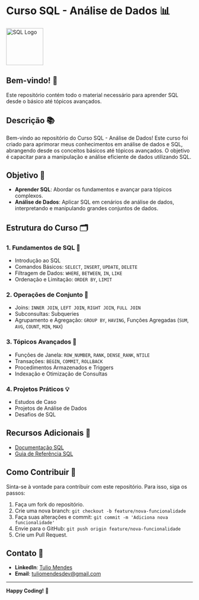 # Curso SQL - Análise de Dados 📊
<img src="https://upload.wikimedia.org/wikipedia/commons/8/87/Sql_data_base_with_logo.png" alt="SQL Logo" width="100"/>

## Bem-vindo! 👋

Este repositório contém todo o material necessário para aprender SQL desde o básico até tópicos avançados.

## Descrição 📚

Bem-vindo ao repositório do Curso SQL - Análise de Dados! Este curso foi criado para aprimorar meus conhecimentos em análise de dados e SQL, abrangendo desde os conceitos básicos até tópicos avançados. O objetivo é capacitar para a manipulação e análise eficiente de dados utilizando SQL.

## Objetivo 🎯

- **Aprender SQL**: Abordar os fundamentos e avançar para tópicos complexos.
- **Análise de Dados**: Aplicar SQL em cenários de análise de dados, interpretando e manipulando grandes conjuntos de dados.

## Estrutura do Curso 🗂️

### 1. Fundamentos de SQL 🔰
- Introdução ao SQL
- Comandos Básicos: `SELECT`, `INSERT`, `UPDATE`, `DELETE`
- Filtragem de Dados: `WHERE`, `BETWEEN`, `IN`, `LIKE`
- Ordenação e Limitação: `ORDER BY`, `LIMIT`

### 2. Operações de Conjunto 🔄
- Joins: `INNER JOIN`, `LEFT JOIN`, `RIGHT JOIN`, `FULL JOIN`
- Subconsultas: Subqueries
- Agrupamento e Agregação: `GROUP BY`, `HAVING`, Funções Agregadas (`SUM`, `AVG`, `COUNT`, `MIN`, `MAX`)

### 3. Tópicos Avançados 🚀
- Funções de Janela: `ROW_NUMBER`, `RANK`, `DENSE_RANK`, `NTILE`
- Transações: `BEGIN`, `COMMIT`, `ROLLBACK`
- Procedimentos Armazenados e Triggers
- Indexação e Otimização de Consultas

### 4. Projetos Práticos 💡
- Estudos de Caso
- Projetos de Análise de Dados
- Desafios de SQL

## Recursos Adicionais 📂
- [Documentação SQL](https://www.w3schools.com/sql/)
- [Guia de Referência SQL](https://www.sqlshack.com/)

## Como Contribuir 🤝
Sinta-se à vontade para contribuir com este repositório. Para isso, siga os passos:
1. Faça um fork do repositório.
2. Crie uma nova branch: `git checkout -b feature/nova-funcionalidade`
3. Faça suas alterações e commit: `git commit -m 'Adiciona nova funcionalidade'`
4. Envie para o GitHub: `git push origin feature/nova-funcionalidade`
5. Crie um Pull Request.

## Contato 📧

- **LinkedIn**: [Tulio Mendes](https://www.linkedin.com/in/t%C3%BAlio-mendes-9a487a168/)
- **Email**: tuliomendesdev@gmail.com

---

**Happy Coding!** 🎉
